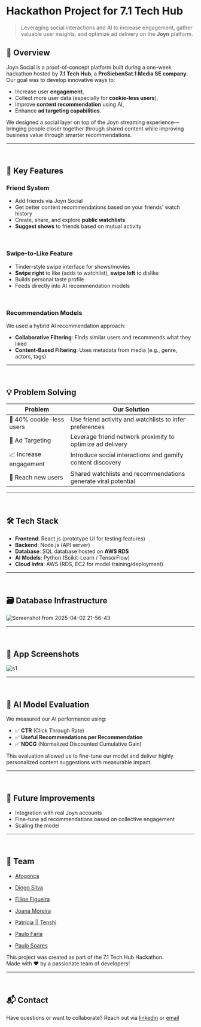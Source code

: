 # Hackathon Project for 7.1 Tech Hub

> Leveraging social interactions and AI to increase engagement, gather valuable user insights, and optimize ad delivery on the **Joyn** platform.

## 📌 Overview

Joyn Social is a proof-of-concept platform built during a one-week hackathon hosted by **7.1 Tech Hub**, a **ProSiebenSat.1 Media SE company**. Our goal was to develop innovative ways to:
- Increase user **engagement**,
- Collect more user data (especially for **cookie-less users**),
- Improve **content recommendation** using AI,
- Enhance **ad targeting capabilities**.

We designed a social layer on top of the Joyn streaming experience—bringing people closer together through shared content while improving business value through smarter recommendations.

---
<br>

## 🧠 Key Features

### Friend System

- Add friends via Joyn Social
- Get better content recommendations based on your friends' watch history
- Create, share, and explore **public watchlists**
- **Suggest shows** to friends based on mutual activity

<br>

### Swipe-to-Like Feature

- Tinder-style swipe interface for shows/movies
- **Swipe right** to like (adds to watchlist), **swipe left** to dislike
- Builds personal taste profile
- Feeds directly into AI recommendation models

<br>

### Recommendation Models

We used a hybrid AI recommendation approach:
- **Collaborative Filtering**: Finds similar users and recommends what they liked
- **Content-Based Filtering**: Uses metadata from media (e.g., genre, actors, tags)

---
<br>

## 💡 Problem Solving

| Problem | Our Solution |
|--------|---------------|
| 🍪 40% cookie-less users | Use friend activity and watchlists to infer preferences |
| 🎯 Ad Targeting | Leverage friend network proximity to optimize ad delivery |
| 📈 Increase engagement | Introduce social interactions and gamify content discovery |
| 🚀 Reach new users | Shared watchlists and recommendations generate viral potential |

---
<br>

## 🛠️ Tech Stack

- **Frontend**: React.js (prototype UI for testing features)
- **Backend**: Node.js (API server)
- **Database**: SQL database hosted on **AWS RDS**
- **AI Models**: Python (Scikit-Learn / TensorFlow)
- **Cloud Infra**: AWS (RDS, EC2 for model training/deployment)

---
<br>

## 🗃️ Database Infrastructure

![Screenshot from 2025-04-02 21-56-43](https://github.com/user-attachments/assets/dd0830be-3a2e-42f2-9903-600b5ea49740)

---
<br>

## 📱 App Screenshots

![s1](https://github.com/user-attachments/assets/f12ff890-4a89-47e5-adf2-d2362d0a2965)

---
<br>

## 🧪 AI Model Evaluation

We measured our AI performance using:
- ✅ **CTR** (Click Through Rate)
- ✅ **Useful Recommendations per Recommendation**
- ✅ **NDCG** (Normalized Discounted Cumulative Gain)

This evaluation allowed us to fine-tune our model and deliver highly personalized content suggestions with measurable impact.

---
<br>

## 🚀 Future Improvements

- Integration with real Joyn accounts
- Fine-tune ad recommendations based on collective engagement
- Scaling the model

---
<br>

## 🤝 Team

- [Afogonca](https://github.com/AfonsoMota-132)

- [Diogo Silva](https://github.com/diocode)

- [Filipe Figueira](https://github.com/fi-77-70)

- [Joana Moreira](https://github.com/Joana-pcm)

- [Patrícia || Tenshi](https://github.com/PatzCM)

- [Paulo Faria](https://github.com/paulorsfaria)

- [Paulo Soares](https://github.com/ptorrao-git)


This project was created as part of the 7.1 Tech Hub Hackathon.  
Made with ❤️ by a passionate team of developers!

---
<br>

## 📬 Contact

Have questions or want to collaborate? Reach out via [linkedin](https://www.linkedin.com/in/diogo-gsilva/)
 or [email](diogoemail97@gmail.com)
